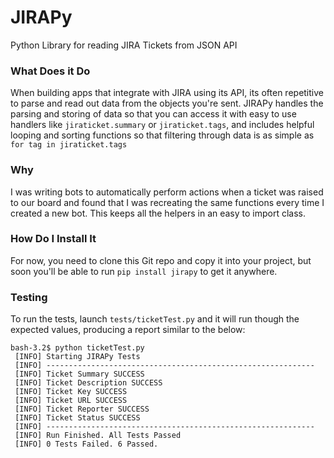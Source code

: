 # JIRAPy
Python Library for reading JIRA Tickets from JSON API

### What Does it Do
When building apps that integrate with JIRA using its API, its often repetitive to parse and read out data from the objects you're sent. JIRAPy handles the parsing and storing of data so that you can access it with easy to use handlers like `jiraticket.summary` or `jiraticket.tags`, and includes helpful looping and sorting functions so that filtering through data is as simple as `for tag in jiraticket.tags`

### Why
I was writing bots to automatically perform actions when a ticket was raised to our board and found that I was recreating the same functions every time I created a new bot. This keeps all the helpers in an easy to import class.

### How Do I Install It
For now, you need to clone this Git repo and copy it into your project, but soon you'll be able to run `pip install jirapy` to get it anywhere.

### Testing
To run the tests, launch `tests/ticketTest.py` and it will run though the expected values, producing a report similar to the below:

```
bash-3.2$ python ticketTest.py
 [INFO] Starting JIRAPy Tests
 [INFO] ------------------------------------------------------------
 [INFO] Ticket Summary SUCCESS
 [INFO] Ticket Description SUCCESS
 [INFO] Ticket Key SUCCESS
 [INFO] Ticket URL SUCCESS
 [INFO] Ticket Reporter SUCCESS
 [INFO] Ticket Status SUCCESS
 [INFO] ------------------------------------------------------------
 [INFO] Run Finished. All Tests Passed
 [INFO] 0 Tests Failed. 6 Passed.
```